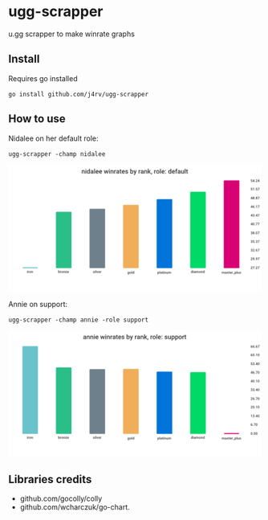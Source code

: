 # ugg-scrapper
u.gg scrapper to make winrate graphs

## Install
Requires go installed

```
go install github.com/j4rv/ugg-scrapper
```

## How to use
Nidalee on her default role:

```
ugg-scrapper -champ nidalee
```

![Nidalee winrates](images/nidalee-default.png)

Annie on support:

```
ugg-scrapper -champ annie -role support
```

![Annie support winrates](images/annie-support.png)

## Libraries credits
- github.com/gocolly/colly
- github.com/wcharczuk/go-chart.